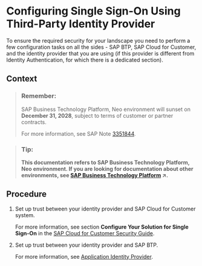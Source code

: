 <!-- loio0758c8811a0541699bed2942b3bd3654 -->

# Configuring Single Sign-On Using Third-Party Identity Provider

To ensure the required security for your landscape you need to perform a few configuration tasks on all the sides - SAP BTP, SAP Cloud for Customer, and the identity provider that you are using \(if this provider is different from Identity Authentication, for which there is a dedicated section\).



## Context

> ### Remember:  
> SAP Business Technology Platform, Neo environment will sunset on **December 31, 2028**, subject to terms of customer or partner contracts.
> 
> For more information, see SAP Note [3351844](https://launchpad.support.sap.com/#/notes/3351844).

> ### Tip:  
> **This documentation refers to SAP Business Technology Platform, Neo environment. If you are looking for documentation about other environments, see [SAP Business Technology Platform](https://help.sap.com/viewer/65de2977205c403bbc107264b8eccf4b/Cloud/en-US/6a2c1ab5a31b4ed9a2ce17a5329e1dd8.html "SAP Business Technology Platform (SAP BTP) is an integrated offering comprised of four technology portfolios: database and data management, application development and integration, analytics, and intelligent technologies. The platform offers users the ability to turn data into business value, compose end-to-end business processes, and build and extend SAP applications quickly.") :arrow_upper_right:.**



## Procedure

1.  Set up trust between your identity provider and SAP Cloud for Customer system.

    For more information, see section **Configure Your Solution for Single Sign-On** in the [SAP Cloud for Customer Security Guide](https://help.sap.com/doc/5ec18cc14cb041bba15eb64e52227387/CLOUD/en-US/C4CSecurityGuide.pdf).

2.  Set up trust between your identity provider and SAP BTP.

    For more information, see [Application Identity Provider](../60-security-neo/application-identity-provider-dc61853.md#loiodc618538d97610148155d97dcd123c24).


